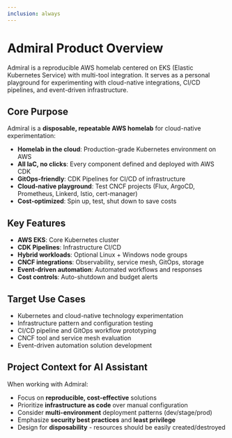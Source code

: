 ```yaml
---
inclusion: always
---
```


# Admiral Product Overview

Admiral is a reproducible AWS homelab centered on EKS (Elastic Kubernetes Service) with multi-tool integration. It serves as a personal playground for experimenting with cloud-native integrations, CI/CD pipelines, and event-driven infrastructure.

## Core Purpose

Admiral is a **disposable, repeatable AWS homelab** for cloud-native experimentation:

- **Homelab in the cloud**: Production-grade Kubernetes environment on AWS
- **All IaC, no clicks**: Every component defined and deployed with AWS CDK
- **GitOps-friendly**: CDK Pipelines for CI/CD of infrastructure
- **Cloud-native playground**: Test CNCF projects (Flux, ArgoCD, Prometheus, Linkerd, Istio, cert-manager)
- **Cost-optimized**: Spin up, test, shut down to save costs

## Key Features

- **AWS EKS**: Core Kubernetes cluster
- **CDK Pipelines**: Infrastructure CI/CD
- **Hybrid workloads**: Optional Linux + Windows node groups
- **CNCF integrations**: Observability, service mesh, GitOps, storage
- **Event-driven automation**: Automated workflows and responses
- **Cost controls**: Auto-shutdown and budget alerts

## Target Use Cases

- Kubernetes and cloud-native technology experimentation
- Infrastructure pattern and configuration testing
- CI/CD pipeline and GitOps workflow prototyping
- CNCF tool and service mesh evaluation
- Event-driven automation solution development

## Project Context for AI Assistant

When working with Admiral:

- Focus on **reproducible, cost-effective** solutions
- Prioritize **infrastructure as code** over manual configuration
- Consider **multi-environment** deployment patterns (dev/stage/prod)
- Emphasize **security best practices** and **least privilege**
- Design for **disposability** - resources should be easily created/destroyed
